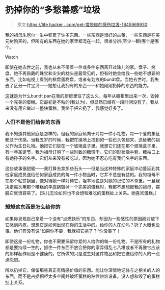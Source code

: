 # 扔掉你的“多愁善感”垃圾

> 原文:[https://life hacker . com/get-摆脱你的感伤垃圾-1845969930](https://lifehacker.com/get-rid-of-your-sentimental-junk-1845969930)

我的祖母朱厄尔一生中积累了许多东西。一些东西是很好的古董，一些东西是在美元树购买的，但所有的东西在她的家里都混在一起，很难分辨(至少一眼)哪个是哪个。

Watch

即使在她去世之前，我也从未不带着一件或多件东西离开过珠儿的家。盘子、烤盘、她不再佩戴的珠宝和尖尖的枕头是最常见的，但有时她会给我一些她不想要的东西，比如电视上看到的棋盘蛋糕盘，或者有划痕的bundt盘。当她去世时，我失去了区分一件宝贝——她想让我拥有的东西——和她刚刚扔掉的东西的能力。

这就是为什么bundt pan在我的厨房里住了这么久，每年从橱柜里出来一次，毁掉一个完美的蛋糕。它最初是不粘的(我认为)，但显然已经有一段时间没有了。我从来没有用它做过一整块蛋糕。我终于把它扔了，我感觉好多了。

### 人们不是他们给你的东西

我不知道其他家庭是怎样的，但我的家庭倾向于对每一件小礼物，每一个爱的象征都过于伤感。当我五岁的时候，我把在操场上找到的一些石头包起来，送给我的祖父作为生日礼物。他把它们放在一个玻璃盒子里。我想它们还在那个玻璃盒子里。有一年圣诞节，我为祖母订购了一些别致的糖饼干。它们的形状像手套，糖袖口上有她孙子的名字。它们从来没有被吃过，因为她不忍心吃有我们名字的东西。

这些故事很甜蜜——我打算去拿那些石头——但是当这种特殊的家庭冲动蔓延到其他家庭成员送给任何家庭成员的每一件小物品时，它并不总是有益的。我的祖母不在那个粘饼锅里，像对待她一样对待它，坦率地说是对她的记忆的不尊重。一旦我决定每次用那个糟糕的平底锅毁掉一个完美的蛋糕时，我都不想想起我的祖母，摆脱它就很容易了。(珠儿无论如何也不会想和难吃的蛋糕扯上关系。她喜欢蛋糕。)

### 想想这东西是怎么给你的

如果你发现自己拿着一个没有“点燃快乐”的东西，却因为一些感性的原因而对放下它感到内疚，想想它是如何出现在你的生活中的。给你的人在动吗？扔了大概也没事。他们有没有说“如果你不要，我就把它捐了？”你没事了！

即使这是一份礼物，你也不需要保留你爱的人给你的每一份礼物。不是所有的礼物都是要持续一生的，抓住一件东西不放会把你的家弄得乱七八糟或者不再像它应该的那样起作用是不健康的。它所做的只是滋生对这件物品和把它送给你的人的一点点怨恨。

所以扔掉它，保留那些真正有情感价值的东西。能让你深情地记住与之相关的人的东西，而不是占据橱柜太多空间并破坏蛋糕的粘性烘焙设备。没人想和毁了的蛋糕扯上关系。